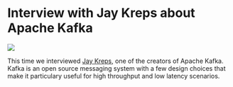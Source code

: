# Interview with Jay Kreps about Apache Kafka


![](https://miro.medium.com/max/444/1*lRRJqrarJFi5TPtnBm_8hA.jpeg?q=20)

This time we interviewed [Jay Kreps](https://twitter.com/jaykreps), one of the creators of Apache Kafka. Kafka is an open source messaging system with a few design choices that make it particulary useful for high throughput and low latency scenarios.
